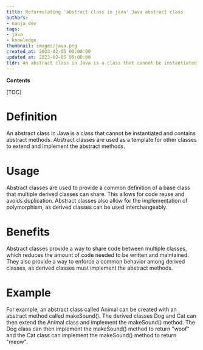 ```yaml
---
title: Reformulating 'abstract class in java' Java abstract class
authors:
- nanja_dev
tags:
- java
- knowledge
thumbnail: images/java.png
created_at: 2023-02-05 00:00:00
updated_at: 2023-02-05 00:00:00
tldr: An abstract class in Java is a class that cannot be instantiated and must be extended by another class.
---
```


**Contents**

[TOC]

# Definition 
An abstract class in Java is a class that cannot be instantiated and contains abstract methods. Abstract classes are used as a template for other classes to extend and implement the abstract methods.

# Usage
Abstract classes are used to provide a common definition of a base class that multiple derived classes can share. This allows for code reuse and avoids duplication. Abstract classes also allow for the implementation of polymorphism, as derived classes can be used interchangeably.

# Benefits
Abstract classes provide a way to share code between multiple classes, which reduces the amount of code needed to be written and maintained. They also provide a way to enforce a common behavior among derived classes, as derived classes must implement the abstract methods.

# Example
For example, an abstract class called Animal can be created with an abstract method called makeSound(). The derived classes Dog and Cat can then extend the Animal class and implement the makeSound() method. The Dog class can then implement the makeSound() method to return "woof" and the Cat class can implement the makeSound() method to return "meow".
